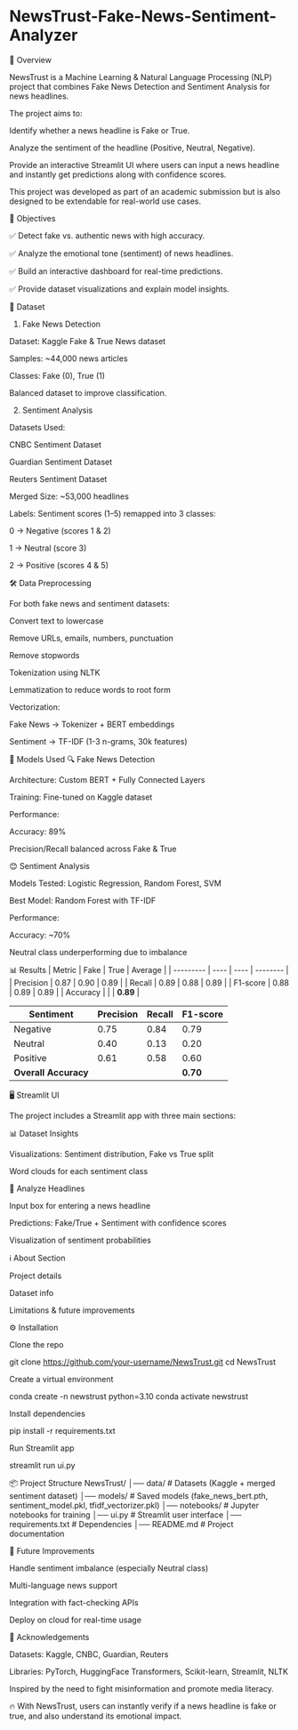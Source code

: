 # NewsTrust-Fake-News-Sentiment-Analyzer
📌 Overview

NewsTrust is a Machine Learning & Natural Language Processing (NLP) project that combines Fake News Detection and Sentiment Analysis for news headlines.

The project aims to:

Identify whether a news headline is Fake or True.

Analyze the sentiment of the headline (Positive, Neutral, Negative).

Provide an interactive Streamlit UI where users can input a news headline and instantly get predictions along with confidence scores.

This project was developed as part of an academic submission but is also designed to be extendable for real-world use cases.

🎯 Objectives

✅ Detect fake vs. authentic news with high accuracy.

✅ Analyze the emotional tone (sentiment) of news headlines.

✅ Build an interactive dashboard for real-time predictions.

✅ Provide dataset visualizations and explain model insights.

📂 Dataset
1. Fake News Detection

Dataset: Kaggle Fake & True News dataset

Samples: ~44,000 news articles

Classes: Fake (0), True (1)

Balanced dataset to improve classification.

2. Sentiment Analysis

Datasets Used:

CNBC Sentiment Dataset

Guardian Sentiment Dataset

Reuters Sentiment Dataset

Merged Size: ~53,000 headlines

Labels: Sentiment scores (1–5) remapped into 3 classes:

0 → Negative (scores 1 & 2)

1 → Neutral (score 3)

2 → Positive (scores 4 & 5)

🛠️ Data Preprocessing

For both fake news and sentiment datasets:

Convert text to lowercase

Remove URLs, emails, numbers, punctuation

Remove stopwords

Tokenization using NLTK

Lemmatization to reduce words to root form

Vectorization:

Fake News → Tokenizer + BERT embeddings

Sentiment → TF-IDF (1-3 n-grams, 30k features)

🤖 Models Used
🔍 Fake News Detection

Architecture: Custom BERT + Fully Connected Layers

Training: Fine-tuned on Kaggle dataset

Performance:

Accuracy: 89%

Precision/Recall balanced across Fake & True

😊 Sentiment Analysis

Models Tested: Logistic Regression, Random Forest, SVM

Best Model: Random Forest with TF-IDF

Performance:

Accuracy: ~70%

Neutral class underperforming due to imbalance

📊 Results
| Metric    | Fake | True | Average  |
| --------- | ---- | ---- | -------- |
| Precision | 0.87 | 0.90 | 0.89     |
| Recall    | 0.89 | 0.88 | 0.89     |
| F1-score  | 0.88 | 0.89 | 0.89     |
| Accuracy  |      |      | **0.89** |


| Sentiment            | Precision | Recall | F1-score |
| -------------------- | --------- | ------ | -------- |
| Negative             | 0.75      | 0.84   | 0.79     |
| Neutral              | 0.40      | 0.13   | 0.20     |
| Positive             | 0.61      | 0.58   | 0.60     |
| **Overall Accuracy** |           |        | **0.70** |

🖥️ Streamlit UI

The project includes a Streamlit app with three main sections:

📊 Dataset Insights

Visualizations: Sentiment distribution, Fake vs True split

Word clouds for each sentiment class

🔮 Analyze Headlines

Input box for entering a news headline

Predictions: Fake/True + Sentiment with confidence scores

Visualization of sentiment probabilities

ℹ️ About Section

Project details

Dataset info

Limitations & future improvements

⚙️ Installation

Clone the repo

git clone https://github.com/your-username/NewsTrust.git
cd NewsTrust


Create a virtual environment

conda create -n newstrust python=3.10
conda activate newstrust


Install dependencies

pip install -r requirements.txt


Run Streamlit app

streamlit run ui.py

📦 Project Structure
NewsTrust/
│── data/                      # Datasets (Kaggle + merged sentiment dataset)
│── models/                    # Saved models (fake_news_bert.pth, sentiment_model.pkl, tfidf_vectorizer.pkl)
│── notebooks/                 # Jupyter notebooks for training
│── ui.py                      # Streamlit user interface
│── requirements.txt           # Dependencies
│── README.md                  # Project documentation

🚀 Future Improvements

Handle sentiment imbalance (especially Neutral class)

Multi-language news support

Integration with fact-checking APIs

Deploy on cloud for real-time usage

🙌 Acknowledgements

Datasets: Kaggle, CNBC, Guardian, Reuters

Libraries: PyTorch, HuggingFace Transformers, Scikit-learn, Streamlit, NLTK

Inspired by the need to fight misinformation and promote media literacy.

🔥 With NewsTrust, users can instantly verify if a news headline is fake or true, and also understand its emotional impact.
